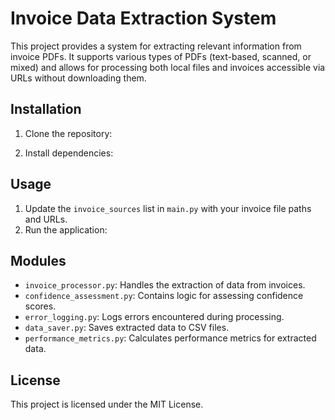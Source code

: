 # Invoice Data Extraction System

This project provides a system for extracting relevant information from invoice PDFs. It supports various types of PDFs (text-based, scanned, or mixed) and allows for processing both local files and invoices accessible via URLs without downloading them.

## Installation

1. Clone the repository:

2. Install dependencies:

## Usage

1. Update the `invoice_sources` list in `main.py` with your invoice file paths and URLs.
2. Run the application:

## Modules

- `invoice_processor.py`: Handles the extraction of data from invoices.
- `confidence_assessment.py`: Contains logic for assessing confidence scores.
- `error_logging.py`: Logs errors encountered during processing.
- `data_saver.py`: Saves extracted data to CSV files.
- `performance_metrics.py`: Calculates performance metrics for extracted data.

## License

This project is licensed under the MIT License.
